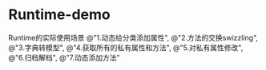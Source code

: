 # Runtime-demo
Runtime的实际使用场景
  @"1.动态给分类添加属性",
  @"2.方法的交换swizzling",
  @"3.字典转模型",
  @"4.获取所有的私有属性和方法",
  @"5.对私有属性修改",
  @"6.归档解档",
  @"7.动态添加方法"
  
  
